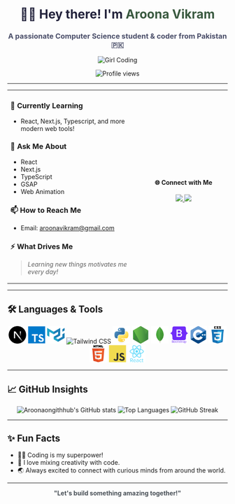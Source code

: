 <h1 align="center" style="color:#22223b;">👩‍💻 Hey there! I'm <span style="color:#3a5a40;">Aroona Vikram</span></h1>
<h3 align="center" style="color:#4a4e69;">A passionate Computer Science student & coder from Pakistan 🇵🇰</h3>

<p align="center">
  <img src="https://user-images.githubusercontent.com/74038190/241765453-85cb9521-97c0-4a65-9358-7db8099fac7f.gif" alt="Girl Coding" width="360" />
</p>

<p align="center">
  <img src="https://komarev.com/ghpvc/?username=aroonaongithhub&label=Profile%20views&color=0e75b6&style=flat" alt="Profile views" />
</p>

---

<table align="center" width="100%">
<tr>
<td width="60%">
  
### 🌱 Currently Learning
- React, Next.js, Typescript, and more modern web tools!

### 💬 Ask Me About
- React
- Next.js
- TypeScript
- GSAP
- Web Animation

### 📫 How to Reach Me
- Email: aroonavikram@gmail.com

### ⚡ What Drives Me
> _Learning new things motivates me every day!_

</td>
<td align="center" width="40%">
  
#### 🌐 Connect with Me

<a href="https://twitter.com/aroona_vikram" target="_blank">
  <img src="https://raw.githubusercontent.com/rahuldkjain/github-profile-readme-generator/master/src/images/icons/Social/twitter.svg" width="32" />
</a>
<a href="https://linkedin.com/in/aroona-vikram" target="_blank">
  <img src="https://raw.githubusercontent.com/rahuldkjain/github-profile-readme-generator/master/src/images/icons/Social/linked-in-alt.svg" width="32" />
</a>

</td>
</tr>
</table>

---

## 🛠️ Languages & Tools

<p align="center">
  <img src="https://raw.githubusercontent.com/devicons/devicon/master/icons/nextjs/nextjs-original.svg" alt="Next.js" width="40" />
  <img src="https://raw.githubusercontent.com/devicons/devicon/master/icons/typescript/typescript-original.svg" alt="TypeScript" width="40"/>
  <img src="https://raw.githubusercontent.com/devicons/devicon/master/icons/materialui/materialui-original.svg" alt="Material UI" width="40"/>
  <img src="https://upload.wikimedia.org/wikipedia/commons/thumb/d/d5/Tailwind_CSS_Logo.svg/2560px-Tailwind_CSS_Logo.svg.png" alt="Tailwind CSS" width="40"/>
  <img src="https://raw.githubusercontent.com/devicons/devicon/master/icons/python/python-original.svg" alt="Python" width="40"/>
  <img src="https://raw.githubusercontent.com/devicons/devicon/master/icons/nodejs/nodejs-original.svg" alt="Node.js" width="40"/>
  <img src="https://raw.githubusercontent.com/devicons/devicon/master/icons/mongodb/mongodb-original.svg" alt="MongoDB" width="40"/>
  <img src="https://raw.githubusercontent.com/devicons/devicon/master/icons/bootstrap/bootstrap-plain-wordmark.svg" alt="Bootstrap" width="40"/> 
  <img src="https://raw.githubusercontent.com/devicons/devicon/master/icons/cplusplus/cplusplus-original.svg" alt="C++" width="40"/> 
  <img src="https://raw.githubusercontent.com/devicons/devicon/master/icons/css3/css3-original-wordmark.svg" alt="CSS3" width="40"/> 
  <img src="https://raw.githubusercontent.com/devicons/devicon/master/icons/html5/html5-original-wordmark.svg" alt="HTML5" width="40"/>
  <img src="https://raw.githubusercontent.com/devicons/devicon/master/icons/javascript/javascript-original.svg" alt="JavaScript" width="40"/>
  <img src="https://raw.githubusercontent.com/devicons/devicon/master/icons/react/react-original-wordmark.svg" alt="React" width="40"/>
</p>

---

## 📈 GitHub Insights

<p align="center">
  <img src="https://github-readme-stats.vercel.app/api?username=aroonaongithhub&show_icons=true&theme=default" alt="Aroonaongithhub's GitHub stats" />
  <img src="https://github-readme-stats.vercel.app/api/top-langs?username=aroonaongithhub&show_icons=true&locale=en&layout=compact&theme=default" alt="Top Languages" />
  <img src="https://github-readme-streak-stats.herokuapp.com/?user=aroonaongithhub&theme=default" alt="GitHub Streak" />
</p>

---

## ✨ Fun Facts

- 🦸‍♀️ Coding is my superpower!
- 🎨 I love mixing creativity with code.
- 🌏 Always excited to connect with curious minds from around the world.

---

<p align="center" style="color:#495057;">
  <b>"Let's build something amazing together!"</b>
</p>
